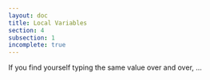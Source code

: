```yaml
---
layout: doc
title: Local Variables
section: 4
subsection: 1
incomplete: true
---
```

If you find yourself typing the same value over and over, ...
